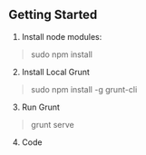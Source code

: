 ## Getting Started

1) Install node modules:
> sudo npm install

2) Install Local Grunt
> sudo npm install -g grunt-cli

3) Run Grunt
> grunt serve

4) Code